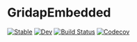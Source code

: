 # GridapEmbedded

[![Stable](https://img.shields.io/badge/docs-stable-blue.svg)](https://gridap.github.io/GridapEmbedded.jl/stable)
[![Dev](https://img.shields.io/badge/docs-dev-blue.svg)](https://gridap.github.io/GridapEmbedded.jl/dev)
[![Build Status](https://travis-ci.com/gridap/GridapEmbedded.jl.svg?branch=master)](https://travis-ci.com/gridap/GridapEmbedded.jl)
[![Codecov](https://codecov.io/gh/gridap/GridapEmbedded.jl/branch/master/graph/badge.svg)](https://codecov.io/gh/gridap/GridapEmbedded.jl)
